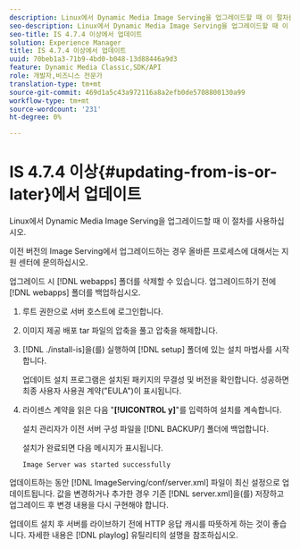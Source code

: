 ```yaml
---
description: Linux에서 Dynamic Media Image Serving을 업그레이드할 때 이 절차를 사용하십시오.
seo-description: Linux에서 Dynamic Media Image Serving을 업그레이드할 때 이 절차를 사용하십시오.
seo-title: IS 4.7.4 이상에서 업데이트
solution: Experience Manager
title: IS 4.7.4 이상에서 업데이트
uuid: 70beb1a3-71b9-4bd0-b048-13d88446a9d3
feature: Dynamic Media Classic,SDK/API
role: 개발자,비즈니스 전문가
translation-type: tm+mt
source-git-commit: 469d1a5c43a972116a8a2efb0de5708800130a99
workflow-type: tm+mt
source-wordcount: '231'
ht-degree: 0%

---
```



# IS 4.7.4 이상{#updating-from-is-or-later}에서 업데이트

Linux에서 Dynamic Media Image Serving을 업그레이드할 때 이 절차를 사용하십시오.

이전 버전의 Image Serving에서 업그레이드하는 경우 올바른 프로세스에 대해서는 지원 센터에 문의하십시오.

업그레이드 시 [!DNL webapps] 폴더를 삭제할 수 있습니다. 업그레이드하기 전에 [!DNL webapps] 폴더를 백업하십시오.

1. 루트 권한으로 서버 호스트에 로그인합니다.
1. 이미지 제공 배포 tar 파일의 압축을 풀고 압축을 해제합니다.
1. [!DNL ./install-is]을(를) 실행하여 [!DNL setup] 폴더에 있는 설치 마법사를 시작합니다.

   업데이트 설치 프로그램은 설치된 패키지의 무결성 및 버전을 확인합니다. 성공하면 최종 사용자 사용권 계약(&quot;EULA&quot;)이 표시됩니다.
1. 라이센스 계약을 읽은 다음 &quot;**[!UICONTROL y]**&quot;를 입력하여 설치를 계속합니다.

   설치 관리자가 이전 서버 구성 파일을 [!DNL BACKUP/] 폴더에 백업합니다.

   설치가 완료되면 다음 메시지가 표시됩니다.

   `Image Server was started successfully`

업데이트하는 동안 [!DNL ImageServing/conf/server.xml] 파일이 최신 설정으로 업데이트됩니다. 값을 변경하거나 추가한 경우 기존 [!DNL server.xml]을(를) 저장하고 업그레이드 후 변경 내용을 다시 구현해야 합니다.

업데이트 설치 후 서버를 라이브하기 전에 HTTP 응답 캐시를 따뜻하게 하는 것이 좋습니다. 자세한 내용은 [!DNL playlog] 유틸리티의 설명을 참조하십시오.
